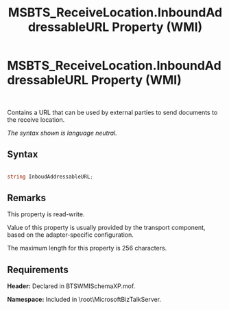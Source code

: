 ﻿---
title: MSBTS_ReceiveLocation.InboundAddressableURL Property (WMI)
TOCTitle: MSBTS_ReceiveLocation.InboundAddressableURL Property (WMI)
ms:assetid: 396a28bc-5f53-4e24-be7f-7dc12d77140f
ms:mtpsurl: https://msdn.microsoft.com/en-us/library/Aa559630(v=BTS.80)
ms:contentKeyID: 51527345
ms.date: 08/30/2017
mtps_version: v=BTS.80
---

# MSBTS\_ReceiveLocation.InboundAddressableURL Property (WMI)

 

Contains a URL that can be used by external parties to send documents to the receive location.

*The syntax shown is language neutral.*

## Syntax

```C#
  
string InboudAddressableURL;  
```

## Remarks

This property is read-write.

Value of this property is usually provided by the transport component, based on the adapter-specific configuration.

The maximum length for this property is 256 characters.

## Requirements

**Header:** Declared in BTSWMISchemaXP.mof.

**Namespace:** Included in \\root\\MicrosoftBizTalkServer.

